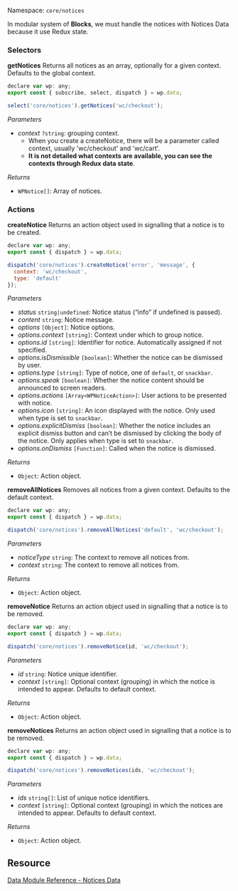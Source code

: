 Namespace: `core/notices`

In modular system of **Blocks**, we must handle the notices with Notices Data because it use Redux state.

### Selectors

**getNotices**
Returns all notices as an array, optionally for a given context. Defaults to the global context.

```js
declare var wp: any;
export const { subscribe, select, dispatch } = wp.data;

select('core/notices').getNotices('wc/checkout');

```

_Parameters_
- _context_ `?string`: grouping context. 
	- When you create a createNotice, there will be a parameter called context, usually 'wc/checkout' and 'wc/cart'.
	- **It is not detailed what contexts are available, you can see the contexts through Redux data state**.

_Returns_
- `WPNotice[]`: Array of notices.

### Actions

**createNotice**
Returns an action object used in signalling that a notice is to be created.
```js
declare var wp: any;
export const { dispatch } = wp.data;

dispatch('core/notices').createNotice('error', 'message', {
  context: 'wc/checkout',
  type: 'default'
});
```

_Parameters_
- _status_ `string|undefined`: Notice status (“info” if undefined is passed).
- _content_ `string`: Notice message.
- _options_ `[Object]`: Notice options.
- _options.context_ `[string]`: Context under which to group notice.
- _options.id_ `[string]`: Identifier for notice. Automatically assigned if not specified.
- _options.isDismissible_ `[boolean]`: Whether the notice can be dismissed by user.
- _options.type_ `[string]`: Type of notice, one of `default`, or `snackbar`.
- _options.speak_ `[boolean]`: Whether the notice content should be announced to screen readers.
- _options.actions_ `[Array<WPNoticeAction>]`: User actions to be presented with notice.
- _options.icon_ `[string]`: An icon displayed with the notice. Only used when type is set to `snackbar`.
- _options.explicitDismiss_ `[boolean]`: Whether the notice includes an explicit dismiss button and can’t be dismissed by clicking the body of the notice. Only applies when type is set to `snackbar`.
- _options.onDismiss_ `[Function]`: Called when the notice is dismissed.

_Returns_
- `Object`: Action object.

**removeAllNotices**
Removes all notices from a given context. Defaults to the default context.
```js
declare var wp: any;
export const { dispatch } = wp.data;

dispatch('core/notices').removeAllNotices('default', 'wc/checkout');
```

_Parameters_
- _noticeType_ `string`: The context to remove all notices from.
- _context_ `string`: The context to remove all notices from.

_Returns_
- `Object`: Action object.

**removeNotice**
Returns an action object used in signalling that a notice is to be removed.
```js
declare var wp: any;
export const { dispatch } = wp.data;

dispatch('core/notices').removeNotice(id, 'wc/checkout');
```

_Parameters_
- _id_ `string`: Notice unique identifier.
- _context_ `[string]`: Optional context (grouping) in which the notice is intended to appear. Defaults to default context.

_Returns_
- `Object`: Action object.

**removeNotices**
Returns an action object used in signalling that a notice is to be removed.
```js
declare var wp: any;
export const { dispatch } = wp.data;

dispatch('core/notices').removeNotices(ids, 'wc/checkout');
```

_Parameters_
- _ids_ `string[]`: List of unique notice identifiers.
- _context_ `[string]`: Optional context (grouping) in which the notices are intended to appear. Defaults to default context.

_Returns_
- `Object`: Action object.
## Resource
[Data Module Reference - Notices Data](https://developer.wordpress.org/block-editor/reference-guides/data/data-core-notices/)
